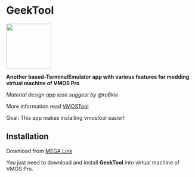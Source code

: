 # GeekTool

<img src="https://i.imgur.com/aGDKH2R.png" width="120px"/> 

**Another based-TerminalEmulator app with various features for modding virtual machine of VMOS Pro**

*Material design app icon suggest by @ro6kie* 


More information read [VMOSTool](https://github.com/HuskyDG/VMOSPro_RootXposed_Terminal)

Goal: This app makes installing vmostool easier!

## Installation


Download from [MEGA Link](http://link1s.com/W2GN7) 



You just need to download and install **GeekTool** into virtual machine of VMOS Pro.
